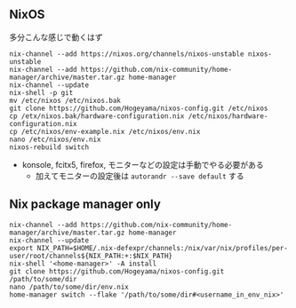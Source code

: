 
## NixOS

多分こんな感じで動くはず

```
nix-channel --add https://nixos.org/channels/nixos-unstable nixos-unstable
nix-channel --add https://github.com/nix-community/home-manager/archive/master.tar.gz home-manager
nix-channel --update
nix-shell -p git
mv /etc/nixos /etc/nixos.bak
git clone https://github.com/Hogeyama/nixos-config.git /etc/nixos
cp /etx/nixos.bak/hardware-configuration.nix /etc/nixos/hardware-configuration.nix
cp /etc/nixos/env-example.nix /etc/nixos/env.nix
nano /etc/nixos/env.nix
nixos-rebuild switch
```

* konsole, fcitx5, firefox, モニターなどの設定は手動でやる必要がある
  * 加えてモニターの設定後は `autorandr --save default` する

## Nix package manager only

```
nix-channel --add https://github.com/nix-community/home-manager/archive/master.tar.gz home-manager
nix-channel --update
export NIX_PATH=$HOME/.nix-defexpr/channels:/nix/var/nix/profiles/per-user/root/channels${NIX_PATH:+:$NIX_PATH}
nix-shell '<home-manager>' -A install
git clone https://github.com/Hogeyama/nixos-config.git /path/to/some/dir
nano /path/to/some/dir/env.nix
home-manager switch --flake '/path/to/some/dir#<username_in_env_nix>'
```

